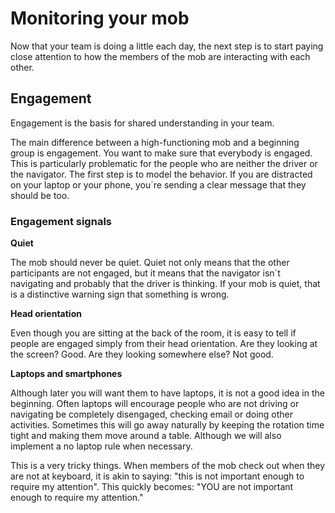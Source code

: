 # Monitoring your mob

Now that your team is doing a little each day, the next step is to start paying close attention to how the members of the mob are interacting with each other.

## Engagement

Engagement is the basis for shared understanding in your team.

The main difference between a high-functioning mob and a beginning group is engagement. You want to make sure that everybody is engaged. This is particularly problematic for the people who are neither the driver or the navigator. The first step is to model the behavior. If you are distracted on your laptop or your phone, you´re sending a clear message that they should be too.

### Engagement signals

   **Quiet**

   The mob should never be quiet. Quiet not only means that the other participants are not engaged, but it means that the navigator isn´t navigating and probably that the driver is thinking. If your mob is quiet, that is a distinctive warning sign that something is wrong.

   **Head orientation**

   Even though you are sitting at the back of the room, it is easy to tell if people are engaged simply from their head orientation. Are they looking at the screen? Good. Are they looking somewhere else? Not good.

   **Laptops and smartphones**

   Although later you will want them to have laptops, it is not a good idea in the beginning. Often laptops will encourage people who are not driving or navigating be completely disengaged, checking email or doing other activities. Sometimes this will go away naturally by keeping the rotation time tight and making them move around a table. Although we will also implement a no laptop rule when necessary.

   This is a very tricky things. When members of the mob check out when they are not at keyboard, it is akin to saying: "this is not important enough to require my attention". This quickly becomes: "YOU are not important enough to require my attention."
